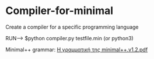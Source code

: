 # Compiler-for-minimal
Create a compiler for a specific programming language

RUN-->
$python compiler.py testfile.min  (or python3)

Minimal++ grammar:
[Η γραμματική της minimal++.v1.2.pdf](https://github.com/georgesamios98/Compiler-for-minimal/files/9746831/minimal%2B%2B.v1.2.pdf)

